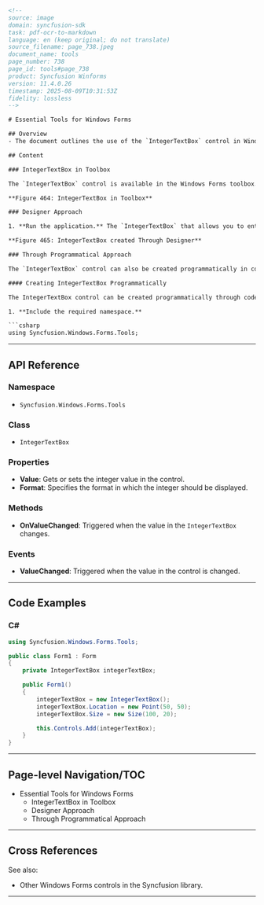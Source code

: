 ```html
<!-- 
source: image
domain: syncfusion-sdk
task: pdf-ocr-to-markdown
language: en (keep original; do not translate)
source_filename: page_738.jpeg
document_name: tools
page_number: 738
page_id: tools#page_738
product: Syncfusion Winforms
version: 11.4.0.26
timestamp: 2025-08-09T10:31:53Z
fidelity: lossless
-->

# Essential Tools for Windows Forms

## Overview
- The document outlines the use of the `IntegerTextBox` control in Windows Forms applications. It covers both the design-time and programmatic approaches to incorporating this control into an application. 

## Content

### IntegerTextBox in Toolbox

The `IntegerTextBox` control is available in the Windows Forms toolbox. Figure 464 displays the `IntegerTextBox` control being selected from the list of available tools.

**Figure 464: IntegerTextBox in Toolbox**

### Designer Approach

1. **Run the application.** The `IntegerTextBox` that allows you to enter only integer values will be displayed as shown below.

**Figure 465: IntegerTextBox created Through Designer**

### Through Programmatical Approach

The `IntegerTextBox` control can also be created programmatically in code.

#### Creating IntegerTextBox Programmatically

The IntegerTextBox control can be created programmatically through code as detailed below.

1. **Include the required namespace.**

```csharp
using Syncfusion.Windows.Forms.Tools;
```

---

## API Reference

### Namespace

- `Syncfusion.Windows.Forms.Tools`

### Class

- `IntegerTextBox`

### Properties
- **Value**: Gets or sets the integer value in the control.
- **Format**: Specifies the format in which the integer should be displayed.

### Methods
- **OnValueChanged**: Triggered when the value in the `IntegerTextBox` changes.

### Events
- **ValueChanged**: Triggered when the value in the control is changed.

---

## Code Examples

### C#

```csharp
using Syncfusion.Windows.Forms.Tools;

public class Form1 : Form
{
    private IntegerTextBox integerTextBox;

    public Form1()
    {
        integerTextBox = new IntegerTextBox();
        integerTextBox.Location = new Point(50, 50);
        integerTextBox.Size = new Size(100, 20);

        this.Controls.Add(integerTextBox);
    }
}
```

---

## Page-level Navigation/TOC

- Essential Tools for Windows Forms
  - IntegerTextBox in Toolbox
  - Designer Approach
  - Through Programmatical Approach

---

## Cross References

See also:
- Other Windows Forms controls in the Syncfusion library.

---

<!-- tags: [tools, integertextbox, windowsforms, designertime, programmatically, syncfusion, 11.4.0.26] keywords: [tools, integer textbox, windows forms, design as drag-drop, design from code] -->
```